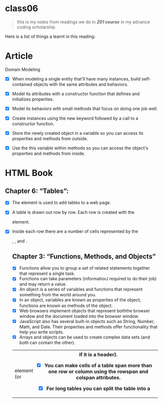 # class06

> this is my notes from readings we do in **_201 course_** in my advance coding scholarship 

Here is a list of things a learnt in this reading: 

# Article
Domain Modeling

- [x] When modeling a single entity that'll have many instances, build self-contained objects with the
      same attributes and behaviors.
- [x] Model its attributes with a constructor function that defines and initializes properties.
- [x] Model its behaviors with small methods that focus on doing one job well.
- [x] Create instances using the new keyword followed by a call to a constructor function.
- [x] Store the newly created object in a variable so you can access its properties and methods from
      outside.

- [x] Use the this variable within methods so you can access the object's properties and methods from
inside.


# HTML Book

## Chapter 6: “Tables”:

- [x] The <table> element is used to add tables to a web page.
- [x] A table is drawn out row by row. Each row is created 
      with the <tr> element.
- [x] Inside each row there are a number of cells represented by the <td>
    element (or <th> if it is a header).
- [x] You can make cells of a table span more than one row or column using the
      rowspan and colspan attributes.
- [x] For long tables you can split the table into a <thead>, <tbody>, and <tfoot>.



## Chapter 3: “Functions, Methods, and Objects”

- [x] Functions allow you to group a set of related statements together that represent a single task.
- [x] Functions can take parameters (informatiorJ required to do their job) and may return a value.
- [x] An object is a series of variables and functions that represent something from the world around you.
- [x] In an object, variables are known as properties of the object; functions are known as methods of 
      the object.
- [x] Web browsers implement objects that represent boththe browser window and the document loaded into 
      the browser window.
- [x] JavaScript also has several built-in objects such as String, Number, Math, and Date. Their 
      properties and methods offer functionality that help you write scripts.
- [x] Arrays and objects can be used to create complex data sets (and both can contain the other).